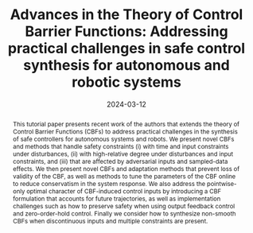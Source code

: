 ---
layout: papers
title:  "Advances in the Theory of Control Barrier Functions: Addressing practical challenges in safe control synthesis for autonomous and robotic systems"
date:   2024-03-12
image: /images/2024-advances-in-cbfs.png
venue: "Annual Reviews in Control"
authors: "Kunal Garg, James Usevitch, Joseph Breeden, Mitchell Black, <strong>Devansh Agrawal</strong>, Hardik Parwana, Dimitra Panagou"
link: https://doi.org/10.1016/j.arcontrol.2024.100945
arxiv: 
code: 
abstract: "This tutorial paper presents recent work of the authors that extends the theory of Control Barrier Functions (CBFs) to address practical challenges in the synthesis of safe controllers for autonomous systems and robots. We present novel CBFs and methods that handle safety constraints (i) with time and input constraints under disturbances, (ii) with high-relative degree under disturbances and input constraints, and (iii) that are affected by adversarial inputs and sampled-data effects. We then present novel CBFs and adaptation methods that prevent loss of validity of the CBF, as well as methods to tune the parameters of the CBF online to reduce conservatism in the system response. We also address the pointwise-only optimal character of CBF-induced control inputs by introducing a CBF formulation that accounts for future trajectories, as well as implementation challenges such as how to preserve safety when using output feedback control and zero-order-hold control. Finally we consider how to synthesize non-smooth CBFs when discontinuous inputs and multiple constraints are present."
excerpt: 
pdf: pdfs/2024-advances-in-cbfs.pdf
bib: |-
  @article{garg2024advances,
    title={Advances in the Theory of Control Barrier Functions: Addressing practical challenges in safe control synthesis for autonomous and robotic systems},
    author={Garg, Kunal and Usevitch, James and Breeden, Joseph and Black, Mitchell and Agrawal, Devansh and Parwana, Hardik and Panagou, Dimitra},
    journal={Annual Reviews in Control},
    volume={57},
    pages={100945},
    year={2024},
    publisher={Elsevier}
  }
---